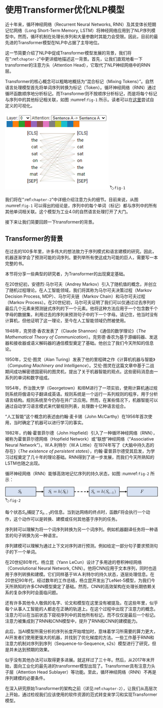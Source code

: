 # 使用Transformer优化NLP模型

近十年来，循环神经网络（Recurrent Neural Networks, RNN）及其变体长短期记忆网络（Long Short-Term Memory, LSTM）将神经网络应用到了NLP序列模型中。然而，循环机制在处理长序列和大量参数时其能力会受限。因此，目前的最先进的Transformer模型在NLP中占据了主导地位。

这一节简要介绍了NLP中促成Transformer模型发展的背景，我们将在“:ref:`chapter-2`”中更详细地描述这一背景。首先，让我们直观地看一下transformer的注意力头（Attention Head），它取代了NLP神经网络中的RNN层。

Transformer的核心概念可以粗略地概括为“混合标记（Mixing Tokens）”。自然语言处理模型首先将单词序列转换为标记（Token）。循环神经网络（RNN）通过循环函数顺序地分析标记。而Transformer则不按顺序分析标记，而是将每个标记与序列中的其他标记相关联，如图 :numref:`fig-1` 所示。读者可以在[这里](https://github.com/jessevig/bertviz)尝试自定义的可视化。

![Transformer中某一层的注意力头](screenshots/2024-03-19-10-06-17.png)
:label:`fig-1`

我们将在“:ref:`chapter-2`”中详细介绍注意力头的细节。目前来说，从图 :numref:`fig-1` 可以得出的结论是，序列中的每个单词（标记）都与序列中的所有其他单词相关联。这个模型为工业4.0的自然语言处理打开了大门。

接下来让我们简要回顾一下transformer的背景。

## Transformer的背景

在过去的100多年里，许多伟大的想法致力于序列模式和语言建模的研究。因此，机器逐渐学会了预测可能的词序列。要列举所有使这成为可能的巨人，需要写一本完整的书。

本节将分享一些典型的研究者，为Transformer的出现奠定基础。

在20世纪初，安德烈·马尔可夫（Andrey Markov）引入了随机值的概念，并创立了随机过程理论。在人工智能领域，我们将其称为马尔可夫决策过程（Markov Decision Process, MDP）、马尔可夫链（Markov Chain）和马尔可夫过程（Markov Process）。在20世纪初，马尔可夫证明了我们可以仅通过过去序列的最后几个元素来预测链式序列的下一个元素。他将这种方法应用于一个包含数千个字母的数据集，利用过去的序列来预测句子中的下一个字母。请记住，他当时没有计算机，但他证明了这一理论，至今在人工智能领域仍然被使用。

1948年，克劳德·香农发表了（Claude Shannon）《通信的数学理论》（*The Mathematical Theory of Communication*）。克劳德·香农为基于源编码器、发送器和接收器或语义解码器的通信模型奠定了基础。他创立了我们今天所知的信息论。

1950年，艾伦·图灵（Alan Turing）发表了他的里程碑之作《计算机机器与智能》（*Computing Machinery and Intelligence*）。艾伦·图灵在这篇文章中基于二战期间成功解密德国密码的图灵机，提出了关于机器智能的观点。这些密码消息由一系列的单词和数字组成。

1954年，乔治敦大学（Georgetown）和IBM进行了一项实验，使用计算机通过规则系统将俄语句子翻译成英语。规则系统是一个运行一系列规则的程序，用于分析语言结构。规则系统至今仍存在并广泛应用。然而，在某些情况下，机器智能可以通过自动学习语言模式来代替规则列表，处理数十亿种语言组合。

“人工智能”这个概念的表述由约翰·麦卡锡（John McCarthy）在1956年首次使用，当时确定了机器可以进行学习的事实。

1982年，约翰·霍普菲尔德（John Hopfield）引入了一种循环神经网络（RNN），被称为霍普菲尔德网络（Hopfield Network）或“联想”神经网络（“Associative Neural Network”）。W.A.利特尔（W.A Little）在1974年写了《大脑中持久态的存在》（*The existence of persistent states*），约翰·霍普菲尔德受其启发，为学习过程奠定了几十年的理论基础。RNN得到了进一步发展，而我们今天所熟知的LSTM也随之出现。

循环神经网络（RNN）能够高效地记忆序列的持久状态，如图 :numref:`fig-2` 所示：

![RNN流程图](screenshots/rnn-process.svg)
:label:`fig-2`

每个状态$S_n$捕捉了$S_{n-1}$的信息。当到达网络的终点时，函数$F$将会执行一个动作，这个动作可以是转换、建模或任何其他基于序列的任务。

<!-- 加两段解释序列转换和序列建模 -->

序列转可以理解为将一个词序列转换为另一个词序列。例如机器翻译任务将一种语言的句子转换为另一种语言。

序列建模可以理解为通过上下文对序列进行预测。例如给定一部分句子要求预测句子的下一个单词。

在20世纪80年代，杨立昆（Yann LeCun）设计了多用途的卷积神经网络（Convolutional Neural Network, CNN）。他将CNN应用于文本序列，同时也适用于序列转换和建模。它们同样基于W.A.利特尔的持久状态，逐层处理信息。在20世纪90年代，经过数年的工作总结，杨立昆开发出了LeNet-5模型，为我们今天所熟知的许多CNN模型奠定了基础。然而，CNN的高效架构在处理长期依赖关系的复杂序列时会面临问题。

还有许多其他令人敬佩的名字、论文和模型在这里没有被提及。在这些年里，似乎每个从事人工智能的人都走在正确的轨道上。在这个过程中出现了注意力的概念。注意力可以在当前状态下窥视序列中的其他所有标记，而不仅仅是最后一个标记。注意力被集成到了RNN和CNN模型中，提升了RNN和CNN的建模能力。

此后，当AI模型所需分析的序列长度开始增加时，意味着学习所需要的算力更大，AI开发者们使用更强大的机器，并找到了优化梯度的方法。一些工作基于RNN和注意力机制对序列到序列（Sequence-to-Sequence, s2s）模型进行了研究，但是并未达到预期的效果。

似乎没有其他办法可以取得更多进展。就这样过了三十年。然后，从2017年末开始，面向工业化的最先进的transformer模型出现了。Transformer具有注意力头子层（Attention Head Sublayer）等功能。至此，循环神经网络（RNN）不再是序列建模的必要条件。

在深入研究原始Transformer的架构之前（详见:ref:`chapter-2`），让我们从高层次上开始，通过检视我们应该使用的软件资源的范式转变来学习和实现Transformer模型。